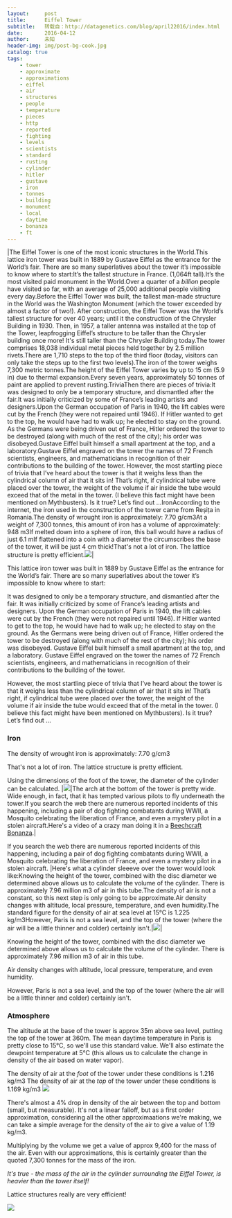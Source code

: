 ```yaml
---
layout:     post
title:      Eiffel Tower
subtitle:   转载自：http://datagenetics.com/blog/april22016/index.html
date:       2016-04-12
author:     未知
header-img: img/post-bg-cook.jpg
catalog: true
tags:
    - tower
    - approximate
    - approximations
    - eiffel
    - air
    - structures
    - people
    - temperature
    - pieces
    - http
    - reported
    - fighting
    - levels
    - scientists
    - standard
    - rusting
    - cylinder
    - hitler
    - gustave
    - iron
    - tonnes
    - building
    - monument
    - local
    - daytime
    - bonanza
    - ft
---
```

|The Eiffel Tower is one of the most iconic structures in the World.This lattice iron tower was built in 1889 by Gustave Eiffel as the entrance for the World’s fair. There are so many superlatives about the tower it’s impossible to know where to start:It’s the tallest structure in France. (1,064ft tall).It’s the most visited paid monument in the World.Over a quarter of a *billion* people have visited so far, with an average of 25,000 additional people visiting every day.Before the Eiffel Tower was built, the tallest man-made structure in the World was the Washington Monument (which the tower exceeded by almost a factor of two!). After construction, the Eiffel Tower was the World’s tallest structure for over 40 years; until it the construction of the Chrysler Building in 1930. Then, in 1957, a taller antenna was installed at the top of the Tower, leapfrogging Eiffel’s structure to be taller than the Chrysler building once more! It's still taller than the Chrysler Building today.The tower comprises 18,038 individual metal pieces held together by 2.5 million rivets.There are 1,710 steps to the top of the third floor (today, visitors can only take the steps up to the first two levels).The iron of the tower weighs 7,300 metric tonnes.The height of the Eiffel Tower varies by up to 15 cm (5.9 in) due to thermal expansion.Every seven years, approximately 50 tonnes of paint are applied to prevent rusting.TriviaThen there are pieces of trivia:It was designed to only be a temporary structure, and dismantled after the fair.It was initially criticized by some of France’s leading artists and designers.Upon the German occupation of Paris in 1940, the lift cables were cut by the French (they were not repaired until 1946). If Hitler wanted to get to the top, he would have had to walk up; he elected to stay on the ground. As the Germans were being driven out of France, Hitler ordered the tower to be destroyed (along with much of the rest of the city); his order was disobeyed.Gustave Eiffel built himself a small apartment at the top, and a laboratory.Gustave Eiffel engraved on the tower the names of 72 French scientists, engineers, and mathematicians in recognition of their contributions to the building of the tower. However, the most startling piece of trivia that I’ve heard about the tower is that it weighs less than the cylindrical column of air that it sits in! That’s right, if cylindrical tube were placed over the tower, the weight of the volume if air inside the tube would exceed that of the metal in the tower. (I believe this fact might have been mentioned on Mythbusters). Is it true? Let’s find out …IronAccording to the internet, the iron used in the construction of the tower came from Reșița in Romania.The density of wrought iron is approximately: 7.70 g/cm3At a weight of 7,300 tonnes, this amount of iron has a volume of approximately: 948 m3If melted down into a sphere of iron, this ball would have a radius of just 6.1 mIf flattened into a coin with a diameter the circumscribes the base of the tower, it will be just 4 cm thick!That's not a lot of iron. The lattice structure is pretty efficient.![](http://datagenetics.com/blog/april22016/bp.png)|

This lattice iron tower was built in 1889 by Gustave Eiffel as the entrance for the World’s fair. There are so many superlatives about the tower it’s impossible to know where to start:

It was designed to only be a temporary structure, and dismantled after the fair.
It was initially criticized by some of France’s leading artists and designers.
Upon the German occupation of Paris in 1940, the lift cables were cut by the French (they were not repaired until 1946). If Hitler wanted to get to the top, he would have had to walk up; he elected to stay on the ground. As the Germans were being driven out of France, Hitler ordered the tower to be destroyed (along with much of the rest of the city); his order was disobeyed.
Gustave Eiffel built himself a small apartment at the top, and a laboratory.
Gustave Eiffel engraved on the tower the names of 72 French scientists, engineers, and mathematicians in recognition of their contributions to the building of the tower. 

However, the most startling piece of trivia that I’ve heard about the tower is that it weighs less than the cylindrical column of air that it sits in! That’s right, if cylindrical tube were placed over the tower, the weight of the volume if air inside the tube would exceed that of the metal in the tower. (I believe this fact might have been mentioned on Mythbusters). Is it true? Let’s find out …

### Iron

The density of wrought iron is approximately: 7.70 g/cm3

That's not a lot of iron. The lattice structure is pretty efficient.

Using the dimensions of the foot of the tower, the diameter of the cylinder can be calculated.
|![](http://datagenetics.com/blog/april22016/plan.png)|The arch at the bottom of the tower is pretty wide. Wide enough, in fact, that it has tempted various pilots to fly underneath the tower.If you search the web there are numerous reported incidents of this happening, including a pair of dog fighting combatants during WWII, a Mosquito celebrating the liberation of France, and even a mystery pilot in a stolen aircraft.Here's a video of a crazy man doing it in a [Beechcraft Bonanza](https://www.youtube.com/watch?v=_txdqnVP3-c).|

If you search the web there are numerous reported incidents of this happening, including a pair of dog fighting combatants during WWII, a Mosquito celebrating the liberation of France, and even a mystery pilot in a stolen aircraft.
|Here's what a cylinder sleeeve over the tower would look like:Knowing the height of the tower, combined with the disc diameter we determined above allows us to calculate the volume of the cylinder. There is approximately 7.96 million m3 of air in this tube.The density of air is not a constant, so this next step is only going to be approximate.Air density changes with altitude, local pressure, temperature, and even humidity.The standard figure for the density of air at sea level at 15°C is 1.225 kg/m3However, Paris is not a sea level, and the top of the tower (where the air will be a little thinner and colder) certainly isn't.|![](http://datagenetics.com/blog/april22016/comp.png)|

Knowing the height of the tower, combined with the disc diameter we determined above allows us to calculate the volume of the cylinder. There is approximately 7.96 million m3 of air in this tube.

Air density changes with altitude, local pressure, temperature, and even humidity.

However, Paris is not a sea level, and the top of the tower (where the air will be a little thinner and colder) certainly isn't.

### Atmosphere

The altitude at the base of the tower is approx 35m above sea level, putting the top of the tower at 360m. The mean daytime temperature in Paris is pretty close to 15°C, so we'll use this standard value. We'll also estimate the dewpoint temperature at 5°C (this allows us to calculate the change in density of the air based on water vapor).

The density of air at the *foot* of the tower under these conditions is 1.216 kg/m3
The density of air at the *top* of the tower under these conditions is 1.169 kg/m3
![](http://datagenetics.com/blog/april22016/e.png)


There's almost a 4% drop in density of the air between the top and bottom (small, but measurable). It's not a linear falloff, but as a first order approximation, considering all the other approximaations we're making, we can take a simple average for the density of the air to give a value of 1.19 kg/m3.

Multiplying by the volume we get a value of approx 9,400 for the mass of the air. Even with our approximations, this is certainly greater than the quoted 7,300 tonnes for the mass of the iron.

*It's true - the mass of the air in the cylinder surrounding the Eiffel Tower, is heavier than the tower itself!*

Lattice structures really are very efficient!

![](http://datagenetics.com/blog/april22016/eiffel.jpg)

